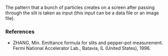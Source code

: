 The pattern that a bunch of particles creates on a screen after passing through the slit is taken as input (this input can be a data file or an image file).

### References
* ZHANG, Min. Emittance formula for slits and pepper-pot measurement. Fermi National Accelerator Lab., Batavia, IL (United States), 1996.

